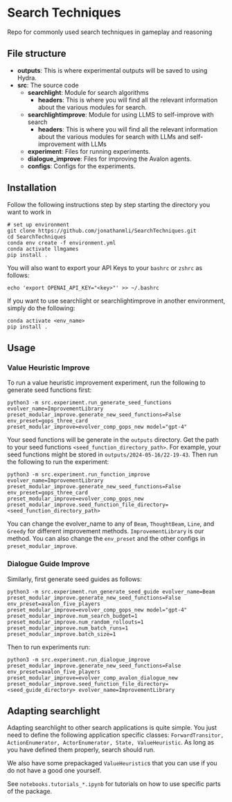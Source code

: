 # Search Techniques
Repo for commonly used search techniques in gameplay and reasoning

## File structure

- **outputs**: This is where experimental outputs will be saved to using Hydra.
- **src**: The source code
    - **searchlight**: Module for search algorithms
        - **headers**: This is where you will find all the relevant information about the various modules for search.
    - **searchlightimprove**: Module for using LLMS to self-improve with search
        - **headers**: This is where you will find all the relevant information about the various modules for search with LLMs and self-improvement with LLMs
    - **experiment**: Files for running experiments.
    - **dialogue_improve**: Files for improving the Avalon agents.
    - **configs**: Configs for the experiments.

## Installation

Follow the following instructions step by step starting the directory you want to work in

```{shell}
# set up environment
git clone https://github.com/jonathanmli/SearchTechniques.git
cd SearchTechniques
conda env create -f environment.yml
conda activate llmgames
pip install .
```

You will also want to export your API Keys to your `bashrc` or `zshrc` as follows:


```{shell}
echo 'export OPENAI_API_KEY="<key>"' >> ~/.bashrc
```

If you want to use searchlight or searchlightimprove in another environment, simply do the following:

```{shell}
conda activate <env_name>
pip install .
```

## Usage

### Value Heuristic Improve

To run a value heuristic improvement experiment, run the following to generate seed functions first:

```{shell}
python3 -m src.experiment.run_generate_seed_functions evolver_name=ImprovementLibrary preset_modular_improve.generate_new_seed_functions=False env_preset=gops_three_card preset_modular_improve=evolver_comp_gops_new model="gpt-4"
```

Your seed functions will be generate in the `outputs` directory. Get the path to your seed functions `<seed_function_directory_path>`. For example, your seed functions might be stored in `outputs/2024-05-16/22-19-43`. Then run the following to run the experiment:

```{shell}
python3 -m src.experiment.run_function_improve evolver_name=ImprovementLibrary preset_modular_improve.generate_new_seed_functions=False env_preset=gops_three_card preset_modular_improve=evolver_comp_gops_new preset_modular_improve.seed_function_file_directory=<seed_function_directory_path>
```

You can change the evolver_name to any of `Beam`, `ThoughtBeam`, `Line`, and `Greedy` for different improvement methods. `ImprovementLibrary` is our method. 
You can also change the `env_preset` and the other configs in `preset_modular_improve`.

<!-- 
```{shell}
python -m src.experiment.run_llm_mcts     
``` -->

### Dialogue Guide Improve

Similarly, first generate seed guides as follows:

```{shell}
python3 -m src.experiment.run_generate_seed_guide evolver_name=Beam preset_modular_improve.generate_new_seed_functions=False env_preset=avalon_five_players preset_modular_improve=evolver_comp_gops_new model="gpt-4" preset_modular_improve.num_search_budget=1 preset_modular_improve.num_random_rollouts=1 preset_modular_improve.num_batch_runs=1 preset_modular_improve.batch_size=1
```

Then to run experiments run:

```{shell}
python3 -m src.experiment.run_dialogue_improve preset_modular_improve.generate_new_seed_functions=False env_preset=avalon_five_players preset_modular_improve=evolver_comp_avalon_dialogue_new preset_modular_improve.seed_function_file_directory=<seed_guide_directory> evolver_name=ImprovementLibrary
```

## Adapting searchlight
Adapting searchlight to other search applications is quite simple. You just need to define the following application specific classes: `ForwardTransitor, ActionEnumerator, ActorEnumerator, State, ValueHeuristic`. As long as you have defined them properly, search should run. 

We also have some prepackaged `ValueHeuristic`s that you can use if you do not have a good one yourself. 

See `notebooks.tutorials_*.ipynb` for tutorials on how to use specific parts of the package. 

